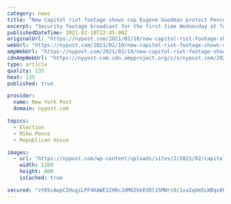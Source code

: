 ```yaml
---
category: news
title: "New Capitol riot footage shows cop Eugene Goodman protect Pence, Romney"
excerpt: "Security footage broadcast for the first time Wednesday at former President Donald Trump’s impeachment trial shows how close Capitol rioters got to officials on Jan. 6 — with a sole police"
publishedDateTime: 2021-02-10T22:45:00Z
originalUrl: "https://nypost.com/2021/02/10/new-capitol-riot-footage-shows-cop-eugene-goodman-protect-pence-romney/"
webUrl: "https://nypost.com/2021/02/10/new-capitol-riot-footage-shows-cop-eugene-goodman-protect-pence-romney/"
ampWebUrl: "https://nypost.com/2021/02/10/new-capitol-riot-footage-shows-cop-eugene-goodman-protect-pence-romney/amp/"
cdnAmpWebUrl: "https://nypost-com.cdn.ampproject.org/c/s/nypost.com/2021/02/10/new-capitol-riot-footage-shows-cop-eugene-goodman-protect-pence-romney/amp/"
type: article
quality: 135
heat: 135
published: true

provider:
  name: New York Post
  domain: nypost.com

topics:
  - Election
  - Mike Pence
  - Republican Voice

images:
  - url: "https://nypost.com/wp-content/uploads/sites/2/2021/02/capitol-stills-2.jpg?quality=90&strip=all&w=1200"
    width: 1200
    height: 800
    isCached: true

secured: "ztK5cAwpCIHugiLPF4KAWE32H0cJdM62bkEVDl1SMWrcO/1xaIqUm5LWBqx0FqKhdHhd6J4hPqPe6reIDqdJwsWRZlWsu77dvi+cGqcLU0hIJ7sJFHBvFbShaoURO6ftKmsfChS575JmltXuorBVef2fEVhnFn27IAVSty5m+FOJV7mAJqN+gVUyk8oMaj0rTay90fqSaOE6u2AY1uooBXgrKqEWqmrcmI2jreI3y4t2Qwy28/ePr40Ej0VqVx07jf6mNocN2EQnceDI0GdN8p/VyLfFHV+zveiR7NkeMn9J0NcnaDbIQzQcAtk4diIfgmDZvMMNrW9AzObm3CUQNVb/D+k3OG8WIadagINvAvE=;u0DSjl+RD0s54qlt56WnOw=="
---
```


